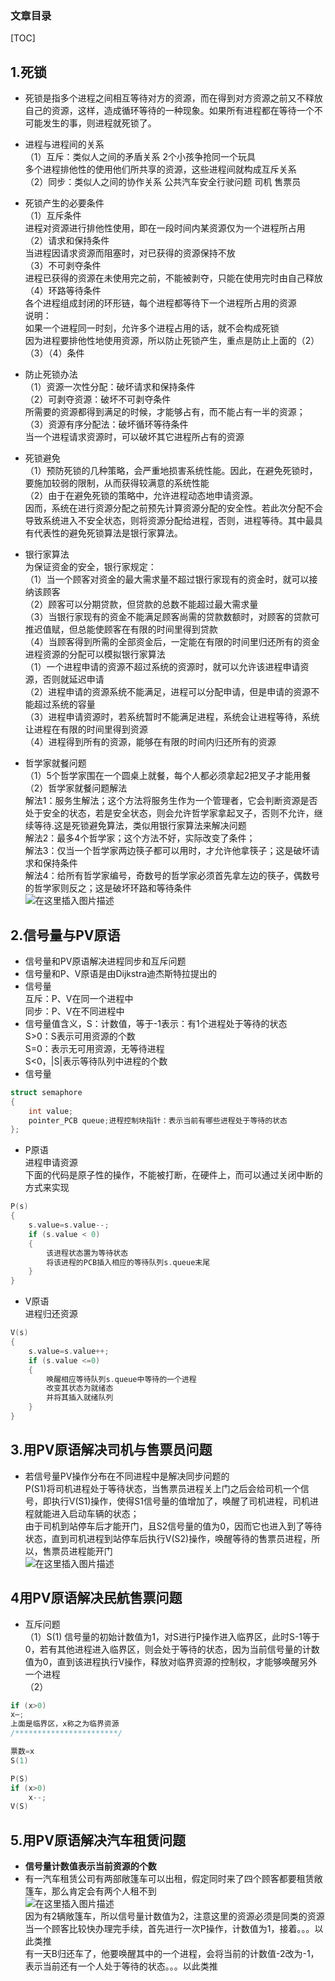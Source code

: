 ### 文章目录



[TOC]



## 1.死锁

- 死锁是指多个进程之间相互等待对方的资源，而在得到对方资源之前又不释放自己的资源，这样，造成循环等待的一种现象。如果所有进程都在等待一个不可能发生的事，则进程就死锁了。

- 进程与进程间的关系  
  （1）互斥：类似人之间的矛盾关系 2个小孩争抢同一个玩具  
  多个进程排他性的使用他们所共享的资源，这些进程间就构成互斥关系  
  （2）同步：类似人之间的协作关系 公共汽车安全行驶问题 司机 售票员

- 死锁产生的必要条件  
  （1）互斥条件  
  进程对资源进行排他性使用，即在一段时间内某资源仅为一个进程所占用  
  （2）请求和保持条件  
  当进程因请求资源而阻塞时，对已获得的资源保持不放  
  （3）不可剥夺条件  
  进程已获得的资源在未使用完之前，不能被剥夺，只能在使用完时由自己释放  
  （4）环路等待条件  
  各个进程组成封闭的环形链，每个进程都等待下一个进程所占用的资源  
  说明：  
  如果一个进程同一时刻，允许多个进程占用的话，就不会构成死锁  
  因为进程要排他性地使用资源，所以防止死锁产生，重点是防止上面的（2）（3）（4）条件

- 防止死锁办法  
  （1）资源一次性分配：破坏请求和保持条件  
  （2）可剥夺资源：破坏不可剥夺条件  
  所需要的资源都得到满足的时候，才能够占有，而不能占有一半的资源；  
  （3）资源有序分配法：破坏循环等待条件  
  当一个进程请求资源时，可以破坏其它进程所占有的资源

- 死锁避免  
  （1）预防死锁的几种策略，会严重地损害系统性能。因此，在避免死锁时，要施加较弱的限制，从而获得较满意的系统性能  
  （2）由于在避免死锁的策略中，允许进程动态地申请资源。  
  因而，系统在进行资源分配之前预先计算资源分配的安全性。若此次分配不会导致系统进入不安全状态，则将资源分配给进程，否则，进程等待。其中最具有代表性的避免死锁算法是银行家算法。

- 银行家算法  
  为保证资金的安全，银行家规定：  
  （1）当一个顾客对资金的最大需求量不超过银行家现有的资金时，就可以接纳该顾客  
  （2）顾客可以分期贷款，但贷款的总数不能超过最大需求量  
  （3）当银行家现有的资金不能满足顾客尚需的贷款数额时，对顾客的贷款可推迟值赋，但总能使顾客在有限的时间里得到贷款  
  （4）当顾客得到所需的全部资金后，一定能在有限的时间里归还所有的资金  
  进程资源的分配可以模拟银行家算法  
  （1）一个进程申请的资源不超过系统的资源时，就可以允许该进程申请资源，否则就延迟申请  
  （2）进程申请的资源系统不能满足，进程可以分配申请，但是申请的资源不能超过系统的容量  
  （3）进程申请资源时，若系统暂时不能满足进程，系统会让进程等待，系统让进程在有限的时间里得到资源  
  （4）进程得到所有的资源，能够在有限的时间内归还所有的资源

- 哲学家就餐问题  
  （1）5个哲学家围在一个圆桌上就餐，每个人都必须拿起2把叉子才能用餐  
  （2）哲学家就餐问题解法  
  解法1：服务生解法；这个方法将服务生作为一个管理者，它会判断资源是否处于安全的状态，若是安全状态，则会允许哲学家拿起叉子，否则不允许，继续等待.这是死锁避免算法，类似用银行家算法来解决问题  
  解法2：最多4个哲学家；这个方法不好，实际改变了条件；  
  解法3：仅当一个哲学家两边筷子都可以用时，才允许他拿筷子；这是破坏请求和保持条件  
  解法4：给所有哲学家编号，奇数号的哲学家必须首先拿左边的筷子，偶数号的哲学家则反之；这是破坏环路和等待条件  
  ![在这里插入图片描述](24.assets/20200712211406319.png)

## 2.信号量与PV原语

 -    信号量和PV原语解决进程同步和互斥问题
 -    信号量和P、V原语是由Dijkstra迪杰斯特拉提出的
 -    信号量  
        互斥：P、V在同一个进程中  
        同步：P、V在不同进程中
 -    信号量值含义，S：计数值，等于-1表示：有1个进程处于等待的状态  
        S>0：S表示可用资源的个数  
        S=0：表示无可用资源，无等待进程  
        S\<0，|S|表示等待队列中进程的个数
 -    信号量

```cpp
struct semaphore
{
	int value;
	pointer_PCB queue;进程控制块指针：表示当前有哪些进程处于等待的状态
};
```

 -    P原语  
        进程申请资源  
        下面的代码是原子性的操作，不能被打断，在硬件上，而可以通过关闭中断的方式来实现

```cpp
P(s)
{
	s.value=s.value--;
	if (s.value < 0)
	{
		该进程状态置为等待状态
		将该进程的PCB插入相应的等待队列s.queue末尾
	}
}
```

 -    V原语  
        进程归还资源

```cpp
V(s)
{
	s.value=s.value++;
	if (s.value <=0)
	{
		唤醒相应等待队列s.queue中等待的一个进程
		改变其状态为就绪态
		并将其插入就绪队列
	}
}

```

## 3.用PV原语解决司机与售票员问题

- 若信号量PV操作分布在不同进程中是解决同步问题的  
  P\(S1\)将司机进程处于等待状态，当售票员进程关上门之后会给司机一个信号，即执行V\(S1\)操作，使得S1信号量的值增加了，唤醒了司机进程，司机进程就能进入启动车辆的状态；  
  由于司机到站停车后才能开门，且S2信号量的值为0，因而它也进入到了等待状态，直到司机进程到站停车后执行V\(S2\)操作，唤醒等待的售票员进程，所以，售票员进程能开门  
  ![在这里插入图片描述](24.assets/20200712213327643.png)

## 4用PV原语解决民航售票问题

 -    互斥问题  
        （1）S\(1\) 信号量的初始计数值为1，对S进行P操作进入临界区，此时S-1等于0，若有其他进程进入临界区，则会处于等待的状态，因为当前信号量的计数值为0，直到该进程执行V操作，释放对临界资源的控制权，才能够唤醒另外一个进程  
        （2）

```cpp
if (x>0)
x–;
上面是临界区，x称之为临界资源
/***********************/

票数=x
S(1)

P(S)
if (x>0)
	x--;
V(S)
```

## 5.用PV原语解决汽车租赁问题

- **信号量计数值表示当前资源的个数**
- 有一汽车租赁公司有两部敞篷车可以出租，假定同时来了四个顾客都要租赁敞篷车，那么肯定会有两个人租不到  
  ![在这里插入图片描述](24.assets/20200712213637957.png)  
  因为有2辆敞篷车，所以信号量计数值为2，注意这里的资源必须是同类的资源  
  当一个顾客比较快办理完手续，首先进行一次P操作，计数值为1，接着。。。以此类推  
  有一天B归还车了，他要唤醒其中的一个进程，会将当前的计数值-2改为-1，表示当前还有一个人处于等待的状态。。。以此类推